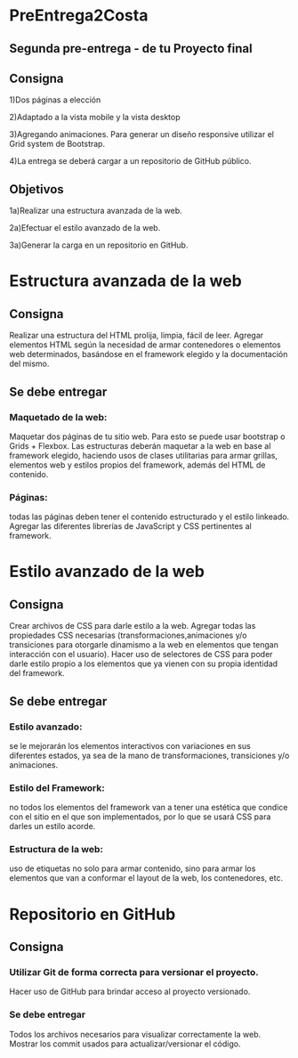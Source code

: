# PreEntrega2Costa
## Segunda pre-entrega - de tu Proyecto final

## Consigna

1)Dos páginas a elección

2)Adaptado a la vista mobile y la vista desktop

3)Agregando animaciones. Para generar un diseño responsive utilizar el Grid system de Bootstrap. 

4)La entrega se deberá cargar a un repositorio de GitHub público.

## Objetivos

1a)Realizar una estructura avanzada de la web.

2a)Efectuar el estilo avanzado de la web.

3a)Generar la carga en un repositorio en GitHub.

# Estructura avanzada de la web
## Consigna
Realizar una estructura del HTML prolija, limpia, fácil de leer.
Agregar elementos HTML según la necesidad de armar contenedores o elementos web determinados, basándose en el framework elegido y la documentación del mismo. 

## Se debe entregar

### Maquetado de la web: 
  Maquetar dos páginas de tu sitio web. Para esto se puede usar bootstrap o Grids + Flexbox. Las                             estructuras deberán maquetar a la web en base al framework elegido, haciendo usos de clases utilitarias                     para armar grillas, elementos web y estilos propios del framework, además del HTML de contenido.

### Páginas: 
todas las páginas deben tener el contenido estructurado y el estilo linkeado. Agregar las diferentes librerías de            JavaScript y CSS pertinentes al framework.

# Estilo avanzado de la web

## Consigna

Crear archivos de CSS para darle estilo a la web. 
Agregar todas las propiedades CSS necesarias (transformaciones,animaciones y/o transiciones para                           otorgarle dinamismo a la web en elementos que tengan interacción con el usuario). Hacer   uso de                           selectores de CSS para poder darle estilo propio a los elementos que ya vienen con su propia                               identidad del     framework.
                      
                      
## Se debe entregar
### Estilo avanzado: 
se le mejorarán los elementos interactivos con variaciones en sus diferentes estados, ya sea de la mano de transformaciones, transiciones y/o animaciones.

### Estilo del Framework:
no todos los elementos del framework van a tener una estética que condice con el sitio en el que son implementados, por lo que se usará CSS para darles un estilo acorde.

### Estructura de la web:
uso de etiquetas no solo para armar contenido, sino para armar los elementos que van a conformar el layout de la web, los contenedores, etc.

# Repositorio en GitHub

## Consigna

### Utilizar Git de forma correcta para versionar el proyecto.
Hacer uso de GitHub para brindar acceso al proyecto versionado.

### Se debe entregar
Todos los archivos necesarios para visualizar correctamente la web.
Mostrar los commit usados para actualizar/versionar el código.



